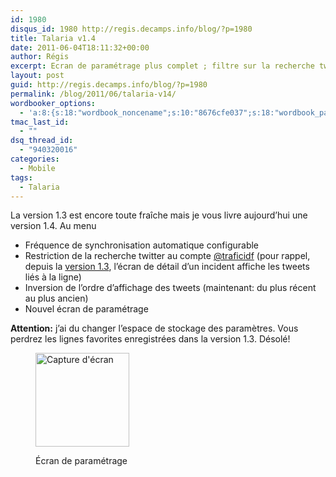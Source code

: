 ```yaml
---
id: 1980
disqus_id: 1980 http://regis.decamps.info/blog/?p=1980
title: Talaria v1.4
date: 2011-06-04T18:11:32+00:00
author: Régis
excerpt: Ecran de paramétrage plus complet ; filtre sur la recherche twitter.
layout: post
guid: http://regis.decamps.info/blog/?p=1980
permalink: /blog/2011/06/talaria-v14/
wordbooker_options:
  - 'a:8:{s:18:"wordbook_noncename";s:10:"8676cfe037";s:18:"wordbook_page_post";s:4:"-100";s:18:"wordbook_orandpage";s:1:"2";s:23:"wordbook_default_author";s:1:"1";s:23:"wordbook_extract_length";s:3:"256";s:19:"wordbook_actionlink";s:3:"300";s:18:"wordbook_attribute";s:0:"";s:29:"wordbooker_status_update_text";s:33:"New blog post :  %title% - %link%";}'
tmac_last_id:
  - ""
dsq_thread_id:
  - "940320016"
categories:
  - Mobile
tags:
  - Talaria
---
```

La version 1.3 est encore toute fraîche mais je vous livre aujourd’hui une version 1.4. Au menu

  * Fréquence de synchronisation automatique configurable
  * Restriction de la recherche twitter au compte [@traficidf](http://twitter.com/#!/traficidf) (pour rappel, depuis la [version 1.3](http://regis.decamps.info/blog/2011/06/talaria-v13/), l’écran de détail d’un incident affiche les tweets liés à la ligne)
  * Inversion de l’ordre d’affichage des tweets (maintenant: du plus récent au plus ancien)
  * Nouvel écran de paramétrage

**Attention:** j’ai du changer l’espace de stockage des paramètres. Vous perdrez les lignes favorites enregistrées dans la version 1.3. Désolé!<figure id="attachment_1981" style="width: 150px" class="wp-caption alignleft">

<a href="http://regis.decamps.info/blog/2011/06/talaria-v14/device_pref/" rel="attachment wp-att-1981"><img src="http://regis.decamps.info/blog/wp-content/uploads/2011/06/device_pref-150x150.png" alt="Capture d&#039;écran" title="device_pref" width="150" height="150" class="size-thumbnail wp-image-1981" /></a><figcaption class="wp-caption-text">Écran de paramétrage</figcaption></figure>
